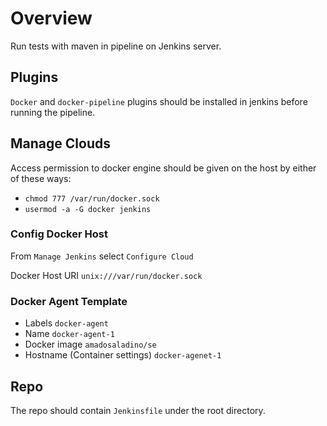 # Overview

Run tests with maven in pipeline on Jenkins server.

## Plugins

`Docker` and `docker-pipeline` plugins should be installed in jenkins before running the pipeline.

## Manage Clouds

Access permission to docker engine should be given on the host by either of these ways:

- `chmod 777 /var/run/docker.sock`
- `usermod -a -G docker jenkins`

### Config Docker Host

From `Manage Jenkins` select `Configure Cloud`

Docker Host URI `unix:///var/run/docker.sock`

### Docker Agent Template

- Labels `docker-agent`
- Name `docker-agent-1`
- Docker image `amadosaladino/se`
- Hostname (Container settings) `docker-agenet-1`

## Repo

The repo should contain `Jenkinsfile` under the root directory.
